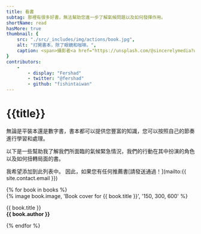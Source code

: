 ```yaml
---
title: 看書
subtag: 那裡有很多好書，無法幫助您進一步了解氣候問題以及如何發揮作用。
shortName: read
hasMore: true
thumbnail: { 
    src: "./src/_includes/img/actions/book.jpg", 
    alt: "打開書本，除了眼鏡和咖啡。",
    caption: <span>攝影者<a href="https://unsplash.com/@sincerelymedia?utm_source=unsplash&amp;utm_medium=referral&amp;utm_content=creditCopyText">Sincerely Media</a>在<a href="https://unsplash.com/s/photos/read?utm_source=unsplash&amp;utm_medium=referral&amp;utm_content=creditCopyText">Unsplash</a></span>
}
contributors:
    - 
        - display: "Fershad"
        - twitter: "@fershad"
        - github: "fishintaiwan"
---
```

# {{title}}
無論是平裝本還是數字書，書本都可以提供您豐富的知識，您可以按照自己的節奏進行學習和處理。

以下是一些幫助我了解我們所面臨的氣候緊急情況，我們的行動在其中扮演的角色以及如何扭轉局面的書。

我希望添加到此列表中。 因此，如果您有任何推薦書[請發送通過！](mailto:{{ site.contact.email }}) 

<div class="action-grid auto-grid">
{% for book in books %}
<div class="card book">
{% image book.image, 'Book cover for {{ book.title }}', '150, 300, 600' %}
<div class="card--content">
<p>{{ book.title }}<br><strong>{{ book.author }}</strong></p>
</div>
</div>
{% endfor %}
</div>